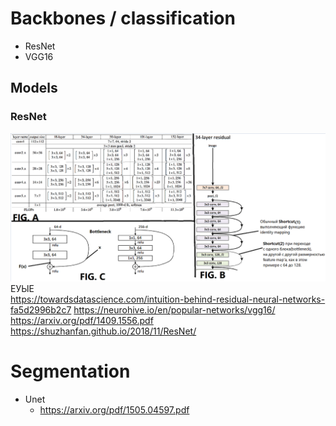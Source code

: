 # Backbones / classification
  - ResNet
  - VGG16
## Models
  ### ResNet
![](https://github.com/kiru883/Courses/blob/master/CV%20notes/images/resnet.PNG)
ЕУЫЕ  
    https://towardsdatascience.com/intuition-behind-residual-neural-networks-fa5d2996b2c7
    https://neurohive.io/en/popular-networks/vgg16/
    https://arxiv.org/pdf/1409.1556.pdf
    https://shuzhanfan.github.io/2018/11/ResNet/



# Segmentation
  - Unet
    - https://arxiv.org/pdf/1505.04597.pdf
